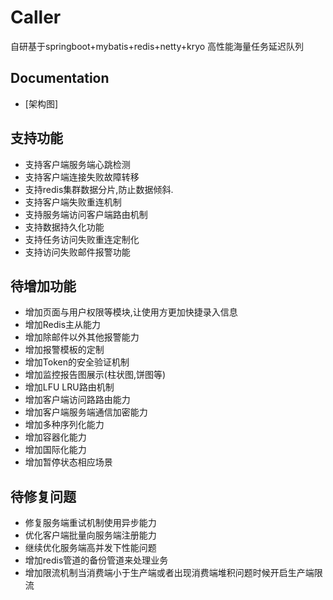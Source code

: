 # Caller
自研基于springboot+mybatis+redis+netty+kryo 高性能海量任务延迟队列

## Documentation
- [架构图]


## 支持功能
- 支持客户端服务端心跳检测
- 支持客户端连接失败故障转移
- 支持redis集群数据分片,防止数据倾斜.
- 支持客户端失败重连机制
- 支持服务端访问客户端路由机制
- 支持数据持久化功能
- 支持任务访问失败重连定制化
- 支持访问失败邮件报警功能

## 待增加功能
- 增加页面与用户权限等模块,让使用方更加快捷录入信息
- 增加Redis主从能力
- 增加除邮件以外其他报警能力
- 增加报警模板的定制
- 增加Token的安全验证机制
- 增加监控报告图展示(柱状图,饼图等) 
- 增加LFU LRU路由机制
- 增加客户端访问路路由能力 
- 增加客户端服务端通信加密能力
- 增加多种序列化能力
- 增加容器化能力
- 增加国际化能力
- 增加暂停状态相应场景
 
## 待修复问题
- 修复服务端重试机制使用异步能力
- 优化客户端批量向服务端注册能力
- 继续优化服务端高并发下性能问题
- 增加redis管道的备份管道来处理业务
- 增加限流机制当消费端小于生产端或者出现消费端堆积问题时候开启生产端限流
   
  
